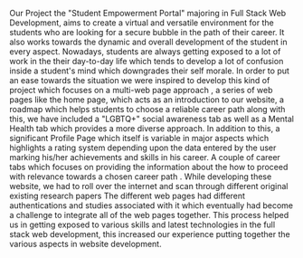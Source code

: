 Our Project the "Student Empowerment Portal" majoring in Full Stack Web Development, aims to create a virtual and versatile environment for the students who are looking for a secure bubble in the path of their career. It also works towards the dynamic and overall development of the student in every aspect. Nowadays, students are always getting exposed to a lot of work in the their day-to-day life which tends to develop a lot of confusion inside a student's mind which downgrades their self morale. In order to put an ease towards the situation we were inspired to develop this kind of project which focuses on a multi-web page approach , a series of web pages like the home page, which acts as an introduction to our website, a roadmap which helps students to choose a reliable career path along with this, we have included a  "LGBTQ+" social awareness tab as well as a Mental Health tab which provides a more diverse approach.
In addition to this, a significant Profile Page which itself is variable in major aspects which highlights a rating system depending upon the data entered by the user marking his/her achievements and skills in his career. A couple of career tabs
which focuses on providing the information about the how to proceed with relevance towards a chosen career path . While developing these website, we had to roll over the internet and scan through different original existing research papers The different web pages had different authentications and studies associated with it which eventually had become a challenge to integrate all of the web pages together. This process helped us in getting exposed to various skills and latest technologies in the full stack web development, this increased our experience putting together the various aspects in website development.
